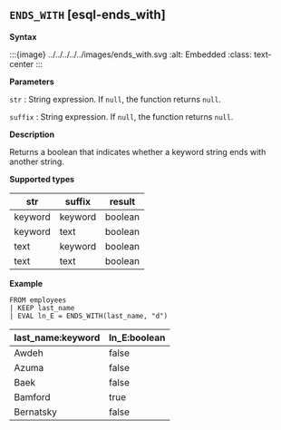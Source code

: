 ## `ENDS_WITH` [esql-ends_with]

**Syntax**

:::{image} ../../../../../images/ends_with.svg
:alt: Embedded
:class: text-center
:::

**Parameters**

`str`
:   String expression. If `null`, the function returns `null`.

`suffix`
:   String expression. If `null`, the function returns `null`.

**Description**

Returns a boolean that indicates whether a keyword string ends with another string.

**Supported types**

| str | suffix | result |
| --- | --- | --- |
| keyword | keyword | boolean |
| keyword | text | boolean |
| text | keyword | boolean |
| text | text | boolean |

**Example**

```esql
FROM employees
| KEEP last_name
| EVAL ln_E = ENDS_WITH(last_name, "d")
```

| last_name:keyword | ln_E:boolean |
| --- | --- |
| Awdeh | false |
| Azuma | false |
| Baek | false |
| Bamford | true |
| Bernatsky | false |


